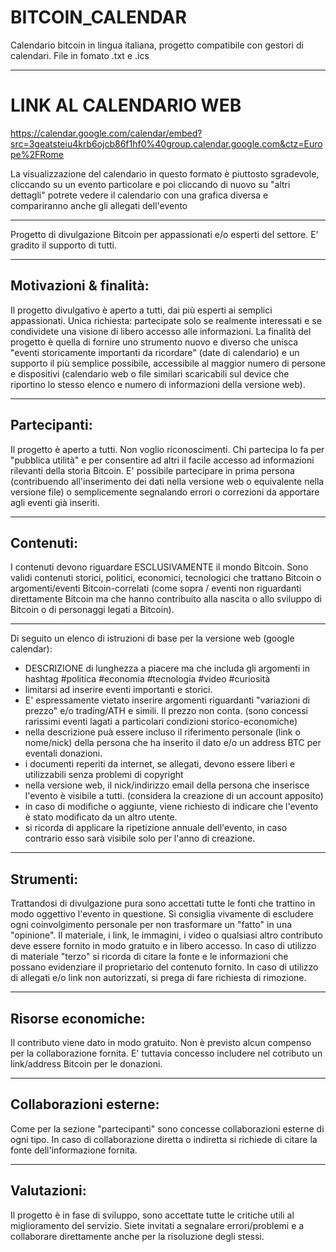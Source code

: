 # BITCOIN_CALENDAR
Calendario bitcoin in lingua italiana, progetto compatibile con gestori di calendari. 
File in fomato .txt e .ics
***
# LINK AL CALENDARIO WEB
https://calendar.google.com/calendar/embed?src=3geatsteiu4krb6ojcb86f1hf0%40group.calendar.google.com&ctz=Europe%2FRome

La visualizzazione del calendario in questo formato è piuttosto sgradevole, cliccando su un evento particolare e poi cliccando di nuovo su "altri dettagli" potrete vedere il calendario con una grafica diversa e compariranno anche gli allegati dell'evento
***

Progetto di divulgazione Bitcoin per appassionati e/o esperti del settore. E' gradito il supporto di tutti.
***
## Motivazioni & finalità: 
Il progetto divulgativo è aperto a tutti, dai più esperti ai semplici appassionati. Unica richiesta: partecipate solo se realmente interessati e se condividete una visione di libero accesso alle informazioni. La finalità del progetto è quella di fornire uno strumento nuovo e diverso che unisca "eventi storicamente importanti da ricordare" (date di calendario) e un supporto il più semplice possibile, accessibile al maggior numero di persone e dispositivi (calendario web o file similari scaricabili sul device che riportino lo stesso elenco e numero di informazioni della versione web).
***
## Partecipanti:
Il progetto è aperto a tutti. Non voglio riconoscimenti. Chi partecipa lo fa per "pubblica utilità" e per consentire ad altri il facile accesso ad informazioni rilevanti della storia Bitcoin. E' possibile partecipare in prima persona (contribuendo all'inserimento dei dati nella versione web o equivalente nella versione file) o semplicemente segnalando errori o correzioni da apportare agli eventi già inseriti.
***
## Contenuti:
I contenuti devono riguardare ESCLUSIVAMENTE il mondo Bitcoin. Sono validi contenuti storici, politici, economici, tecnologici che trattano Bitcoin o argomenti/eventi Bitcoin-correlati (come sopra / eventi non riguardanti direttamente Bitcoin ma che hanno contribuito alla nascita o allo sviluppo di Bitcoin o di personaggi legati a Bitcoin).
***
Di seguito un elenco di istruzioni di base per la versione web (google calendar):
* DESCRIZIONE di lunghezza a piacere ma che includa gli argomenti in hashtag #politica #economia #tecnologia #video #curiosità
* limitarsi ad inserire eventi importanti e storici. 
* E' espressamente vietato inserire argomenti riguardanti "variazioni di prezzo" e/o trading/ATH e simili. Il prezzo non conta. (sono concessi rarissimi eventi lagati a particolari condizioni storico-economiche)
* nella descrizione puà essere incluso il riferimento personale (link o nome/nick) della persona che ha inserito il dato e/o un address BTC per eventali donazioni.
* i documenti reperiti da internet, se allegati, devono essere liberi e utilizzabili senza problemi di copyright
* nella versione web, il nick/indirizzo email della persona che inserisce l'evento è visibile a tutti. (considera la creazione di un account apposito)
* in caso di modifiche o aggiunte, viene richiesto di indicare che l'evento è stato modificato da un altro utente.
* si ricorda di applicare la ripetizione annuale dell'evento, in caso contrario esso sarà visibile solo per l'anno di creazione.
***
## Strumenti:
Trattandosi di divulgazione pura sono accettati tutte le fonti che trattino in modo oggettivo l'evento in questione. Si consiglia vivamente di escludere ogni coinvolgimento personale per non trasformare un "fatto" in una "opinione".
Il materiale, i link, le immagini, i video o qualsiasi altro contributo deve essere fornito in modo gratuito e in libero accesso. In caso di utilizzo di materiale "terzo" si ricorda di citare la fonte e le informazioni che possano evidenziare il proprietario del contenuto fornito.
In caso di utilizzo di allegati e/o link non autorizzati, si prega di fare richiesta di rimozione.
***
## Risorse economiche:
Il contributo viene dato in modo gratuito. Non è previsto alcun compenso per la collaborazione fornita.
E' tuttavia concesso includere nel cotributo un link/address Bitcoin per le donazioni.
***
## Collaborazioni esterne:
Come per la sezione "partecipanti" sono concesse collaborazioni esterne di ogni tipo. In caso di collaborazione diretta o indiretta si richiede di citare la fonte dell'informazione fornita.
***
## Valutazioni:
Il progetto è in fase di sviluppo, sono accettate tutte le critiche utili al miglioramento del servizio. Siete invitati a segnalare errori/problemi e a collaborare direttamente anche per la risoluzione degli stessi.
